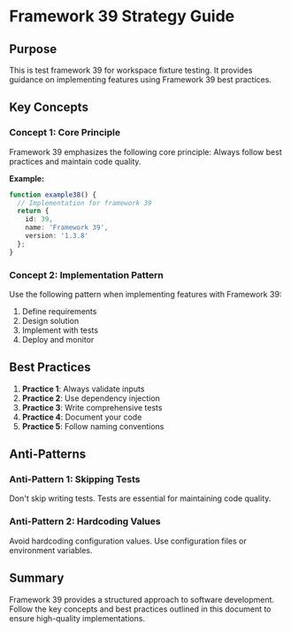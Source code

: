 # Framework 39 Strategy Guide

## Purpose

This is test framework 39 for workspace fixture testing. It provides guidance on implementing features using Framework 39 best practices.



## Key Concepts

### Concept 1: Core Principle

Framework 39 emphasizes the following core principle: Always follow best practices and maintain code quality.

**Example:**
```typescript
function example38() {
  // Implementation for framework 39
  return {
    id: 39,
    name: 'Framework 39',
    version: '1.3.8'
  };
}
```

### Concept 2: Implementation Pattern

Use the following pattern when implementing features with Framework 39:

1. Define requirements
2. Design solution
3. Implement with tests
4. Deploy and monitor

## Best Practices

1. **Practice 1**: Always validate inputs
2. **Practice 2**: Use dependency injection
3. **Practice 3**: Write comprehensive tests
4. **Practice 4**: Document your code
5. **Practice 5**: Follow naming conventions

## Anti-Patterns

### Anti-Pattern 1: Skipping Tests

Don't skip writing tests. Tests are essential for maintaining code quality.

### Anti-Pattern 2: Hardcoding Values

Avoid hardcoding configuration values. Use configuration files or environment variables.

## Summary

Framework 39 provides a structured approach to software development. Follow the key concepts and best practices outlined in this document to ensure high-quality implementations.


